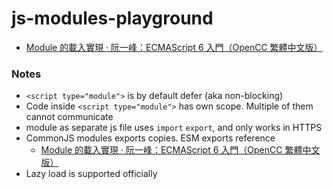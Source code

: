 js-modules-playground
=====================
- [Module 的載入實現 · 阮一峰：ECMAScript 6 入門（OpenCC 繁體中文版）](https://yucj.gitbooks.io/ecmascript-6/content/docs/module-loader.html)


### Notes
- `<script type="module">` is by default defer (aka non-blocking)
- Code inside `<script type="module">` has own scope. Multiple of them cannot communicate
- module as separate js file uses `import` `export`, and only works in HTTPS
- CommonJS modules exports copies. ESM exports reference
    - [Module 的載入實現 · 阮一峰：ECMAScript 6 入門（OpenCC 繁體中文版）](https://yucj.gitbooks.io/ecmascript-6/content/docs/module-loader.html)
- Lazy load is supported officially